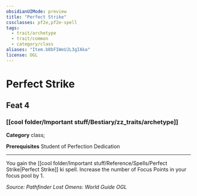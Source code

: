 ```yaml
---
obsidianUIMode: preview
title: "Perfect Strike"
cssclasses: pf2e,pf2e-spell
tags:
  - trait/archetype
  - trait/common
  - category/class
aliases: "Item.b0bFIWeUJL3gIAka"
license: OGL
---
```

# Perfect Strike
## Feat 4
### [[cool folder/Important stuff/Bestiary/zz_traits/archetype]]

**Category** class; 



**Prerequisites** Student of Perfection Dedication
* * *
You gain the [[cool folder/Important stuff/Reference/Spells/Perfect Strike|Perfect Strike]] ki spell. Increase the number of Focus Points in your focus pool by 1.

*Source: Pathfinder Lost Omens: World Guide*
*OGL*